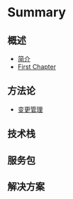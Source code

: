 # Summary

## 概述

* [简介](/README.md)
* [First Chapter](chapter1.md)

## 方法论

* [变更管理](fang-fa-lun/bian-geng-guan-li.md)

## 技术栈

## 服务包

## 解决方案



